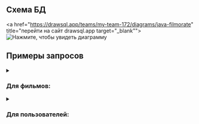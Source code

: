 ## Схема БД
<a href="https://drawsql.app/teams/my-team-172/diagrams/java-filmorate" title="перейти на сайт drawsql.app target="_blank"">
    <img src="https://github.com/IvanMarakanov/java-filmorate/blob/main/src/main/resources/diagram.png" alt="Нажмите, чтобы увидеть диаграмму" />
</a>

## Примеры запросов
<details>
    <summary><h3>Для фильмов:</h3></summary>
    
* Получение списка всех фильмов:
```SQL
SELECT *
FROM films;
```
* Получение информации по фильму по его id:
```SQL
SELECT *
FROM films
WHERE films.film_id = <?>; -- id фильма
```   
</details>

<details>
    <summary><h3>Для пользователей:</h3></summary>

* Получение списка всех пользователей:
```SQL
SELECT *
FROM users;
```

* Получение информации по пользователю по его id:
```SQL
SELECT *
FROM users
WHERE users.user_id = <?>; -- id пользователя
```   
</details>
